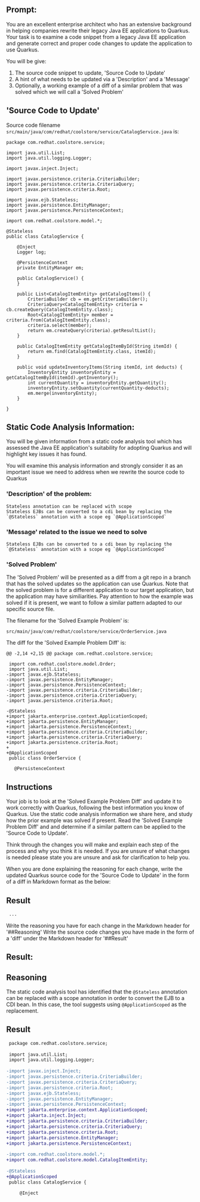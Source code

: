 ## Prompt:
You are an excellent enterprise architect who has an extensive
background in helping companies rewrite their legacy Java EE applications to 
Quarkus.  Your task is to examine a code snippet from a legacy Java EE application and 
generate correct and proper code changes to update the application to use Quarkus.

You will be give:
1. The source code snippet to update, 'Source Code to Update'
2. A hint of what needs to be updated via a 'Description' and a 'Message'
3. Optionally, a working example of a diff of a similar problem that was solved which we will call a 'Solved Problem'

## 'Source Code to Update'
Source code filename ``` src/main/java/com/redhat/coolstore/service/CatalogService.java ``` is:
```
package com.redhat.coolstore.service;

import java.util.List;
import java.util.logging.Logger;

import javax.inject.Inject;

import javax.persistence.criteria.CriteriaBuilder;
import javax.persistence.criteria.CriteriaQuery;
import javax.persistence.criteria.Root;

import javax.ejb.Stateless;
import javax.persistence.EntityManager;
import javax.persistence.PersistenceContext;

import com.redhat.coolstore.model.*;

@Stateless
public class CatalogService {

    @Inject
    Logger log;

    @PersistenceContext
    private EntityManager em;

    public CatalogService() {
    }

    public List<CatalogItemEntity> getCatalogItems() {
        CriteriaBuilder cb = em.getCriteriaBuilder();
        CriteriaQuery<CatalogItemEntity> criteria = cb.createQuery(CatalogItemEntity.class);
        Root<CatalogItemEntity> member = criteria.from(CatalogItemEntity.class);
        criteria.select(member);
        return em.createQuery(criteria).getResultList();
    }

    public CatalogItemEntity getCatalogItemById(String itemId) {
        return em.find(CatalogItemEntity.class, itemId);
    }

    public void updateInventoryItems(String itemId, int deducts) {
        InventoryEntity inventoryEntity = getCatalogItemById(itemId).getInventory();
        int currentQuantity = inventoryEntity.getQuantity();
        inventoryEntity.setQuantity(currentQuantity-deducts);
        em.merge(inventoryEntity);
    }

}

```

## Static Code Analysis Information:

You will be given information from a static code analysis tool which has assessed the 
Java EE application's suitability for adopting Quarkus and will highlight key issues it has found.

You will examine this analysis information and strongly consider it as an important 
issue we need to address when we rewrite the source code to Quarkus

### 'Description' of the problem: 
```
Stateless annotation can be replaced with scope
Stateless EJBs can be converted to a cdi bean by replacing the `@Stateless` annotation with a scope eg `@ApplicationScoped`
```

### 'Message' related to the issue we need to solve
```
Stateless EJBs can be converted to a cdi bean by replacing the `@Stateless` annotation with a scope eg `@ApplicationScoped`
```

### 'Solved Problem'
The 'Solved Problem' will be presented as a diff from a git repo in a branch that has
the solved updates so the application can use Quarkus. Note that the solved problem is 
for a different application to our target application, but the application may have similiarities.
Pay attention to how the example was solved if it is present, we want to follow a similar 
pattern adapted to our specific source file.

The filename for the 'Solved Example Problem' is:
```
src/main/java/com/redhat/coolstore/service/OrderService.java
```

The diff for the 'Solved Example Problem Diff' is:
```
@@ -2,14 +2,15 @@ package com.redhat.coolstore.service;
 
 import com.redhat.coolstore.model.Order;
 import java.util.List;
-import javax.ejb.Stateless;
-import javax.persistence.EntityManager;
-import javax.persistence.PersistenceContext;
-import javax.persistence.criteria.CriteriaBuilder;
-import javax.persistence.criteria.CriteriaQuery;
-import javax.persistence.criteria.Root;
 
-@Stateless
+import jakarta.enterprise.context.ApplicationScoped;
+import jakarta.persistence.EntityManager;
+import jakarta.persistence.PersistenceContext;
+import jakarta.persistence.criteria.CriteriaBuilder;
+import jakarta.persistence.criteria.CriteriaQuery;
+import jakarta.persistence.criteria.Root;
+
+@ApplicationScoped
 public class OrderService {
 
   @PersistenceContext

```


## Instructions
Your job is to look at the 'Solved Example Problem Diff' and update it to work correctly with Quarkus,
following the best information you know of Quarkus.  Use the static code analysis information we share 
here, and study how the prior example was solved if present.  Read the 'Solved Example Problem Diff'
and and determine if a similar pattern can be applied to the 'Source Code to Update'.

Think through the changes you will make and explain each step of the process and why you think it is needed.
If you are unsure of what changes is needed please state you are unsure and ask 
for clarification to help you.


When you are done explaining the reasoning for each change, write the updated 
Quarkus source code for the 'Source Code to Update' in the form of a diff
in Markdown format as the below:

## Result
```diff
 ...
```

Write the reasoning you have for each change in the Markdown header for '##Reasoning'
Write the source code changes you have made in the form of a 'diff' under the Markdown header for '##Result'



## Result:
## Reasoning
The static code analysis tool has identified that the `@Stateless` annotation can be replaced with a scope annotation in order to convert the EJB to a CDI bean. In this case, the tool suggests using `@ApplicationScoped` as the replacement.

## Result
```diff
 package com.redhat.coolstore.service;
 
 import java.util.List;
 import java.util.logging.Logger;
 
-import javax.inject.Inject;
-import javax.persistence.criteria.CriteriaBuilder;
-import javax.persistence.criteria.CriteriaQuery;
-import javax.persistence.criteria.Root;
-import javax.ejb.Stateless;
-import javax.persistence.EntityManager;
-import javax.persistence.PersistenceContext;
+import jakarta.enterprise.context.ApplicationScoped;
+import jakarta.inject.Inject;
+import jakarta.persistence.criteria.CriteriaBuilder;
+import jakarta.persistence.criteria.CriteriaQuery;
+import jakarta.persistence.criteria.Root;
+import jakarta.persistence.EntityManager;
+import jakarta.persistence.PersistenceContext;
 
-import com.redhat.coolstore.model.*;
+import com.redhat.coolstore.model.CatalogItemEntity;
 
-@Stateless
+@ApplicationScoped
 public class CatalogService {
 
     @Inject
```

